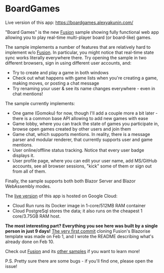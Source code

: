 # BoardGames

Live version of this app: https://boardgames.alexyakunin.com/

"Board Games" is the new [Fusion] sample showing fully functional 
web app allowing you to play real-time multi-player board 
(or board-like) games.

The sample implements a number of features that are relatively
hard to implement w/o [Fusion]. In particular, you might notice
that real-time state sync works literally everywhere there. 
Try opening the sample in two different browsers, sign in using 
different user accounts, and:
- Try to create and play a game in both windows
- Check out what happens with game lists when you're
  creating a game, making moves, or posting a chat message
- Try renaming your user & see its name changes everywhere - 
  even in chat mentions!
  
The sample currently implements:
- One game (Gomoku) for now, though I'll add a couple more 
  a bit later - there is a common base API allowing to
  add new games with ease
- Game lobby, where you can track the state of games you
  participate in, browse open games created by other users 
  and join them
- Game chat, which supports mentions. In reality, there is
  a message parser and modular renderer, that currently 
  supports user and game mentions.
- User online/offline status tracking. Notice that every 
  user badge displays it.
- User profile page, where you can edit your user name, add 
  MS/GitHub accounts, see all browser sessions, "kick" some
  of them or sign out from all of them.

Finally, the sample supports both both Blazor Server and 
Blazor WebAssembly modes.

The [live version] of this app is hosted on Google Cloud:
- Cloud Run runs its Docker image in 1-core/512MB RAM container
- Cloud PostgreSql stores the data; it also runs on
  the cheapest 1 core/3.75GB RAM host.

**The most interesting part? Everything you see here
was built by a single person in just 9 days!**
[The very first commit](https://github.com/servicetitan/Stl.Fusion.Samples/commit/546ae7597bc7fa3a0b3c7f3b84e3a463bc3fd28f)
cloning Fusion's Blazorise template was made on Feb 1, 
and I wrote the README describing what's already done
on Feb 10. 

Check out [Fusion] and its 
[other samples](https://github.com/servicetitan/Stl.Fusion.Samples)
if you want to learn more!

P.S. Pretty sure there are some bugs - if you'll find one, 
please open the issue!

[Fusion]: https://github.com/servicetitan/Stl.Fusion
[Live version]: https://boardgames.alexyakunin.com/
